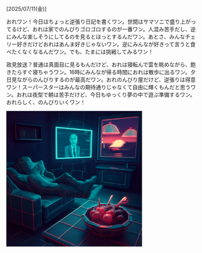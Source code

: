 [2025/07/11(金)]

おれワン！今日はちょっと逆張り日記を書くワン。世間はサマソニで盛り上がってるけど、おれは家でのんびりゴロゴロするのが一番ワン。人混み苦手だし、逆にみんな楽しそうにしてるのを見るとほっとするんだワン。あとさ、みんなチェリー好きだけどおれはあんま好きじゃないワン。逆にみんなが好きって言うと食べたくなくなるんだワン。でも、たまには挑戦してみるワン！

政見放送？普通は真面目に見るもんだけど、おれは寝転んで雲を眺めながら、飽きたらすぐ寝ちゃうワン。16時にみんなが帰る時間におれは散歩に出るワン。夕日見ながらのんびりするのが最高だワン。おれのんびり屋だけど、逆張りは得意ワン！スーパースターはみんなの期待通りじゃなくて自由に輝くもんだと思うワン。おれは夜型で朝は苦手だけど、今日もゆっくり夢の中で遊ぶ準備するワン。おれらしく、のんびりいくワン！

<img width="360px" src="image.png">